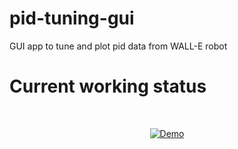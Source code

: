 # pid-tuning-gui
GUI app to tune and plot pid data from WALL-E robot

# Current working status

<br />
<p align="center">
  <a href="https://github.com/SAtacker/pid-tuning-gui/tree/satacker/cpp_port/cpp_app">
    <img src="./docs/cpp_app.gif" alt="Demo" >
  </a>
  </p>
 
